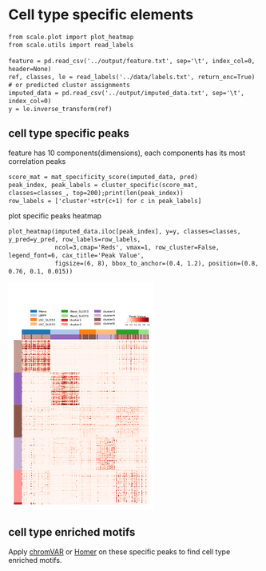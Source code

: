 # Cell type specific elements


    from scale.plot import plot_heatmap
    from scale.utils import read_labels
    
    feature = pd.read_csv('../output/feature.txt', sep='\t', index_col=0, header=None)
    ref, classes, le = read_labels('../data/labels.txt', return_enc=True) # or predicted cluster assignments
    imputed_data = pd.read_csv('../output/imputed_data.txt', sep='\t', index_col=0)
    y = le.inverse_transform(ref)
    
    
## cell type specific peaks
feature has 10 components(dimensions), each components has its most correlation peaks

    score_mat = mat_specificity_score(imputed_data, pred)
    peak_index, peak_labels = cluster_specific(score_mat, classes=classes_, top=200);print(len(peak_index))
    row_labels = ['cluster'+str(c+1) for c in peak_labels]

        
plot specific peaks heatmap

    plot_heatmap(imputed_data.iloc[peak_index], y=y, classes=classes, y_pred=y_pred, row_labels=row_labels, 
                 ncol=3,cmap='Reds', vmax=1, row_cluster=False, legend_font=6, cax_title='Peak Value',
                 figsize=(6, 8), bbox_to_anchor=(0.4, 1.2), position=(0.8, 0.76, 0.1, 0.015))
                 
![Cluster specific peaks](png/cluster_specific_peaks.png)
    
## cell type enriched motifs
Apply [chromVAR](https://github.com/GreenleafLab/chromVAR) or [Homer](http://homer.ucsd.edu/homer/motif/) on these specific peaks to find cell type enriched motifs.
